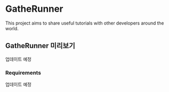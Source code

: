 # GatheRunner

This project aims to share useful tutorials with other developers around the world.

## GatheRunner 미리보기

업데이트 예정

### Requirements

업데이트 예정
